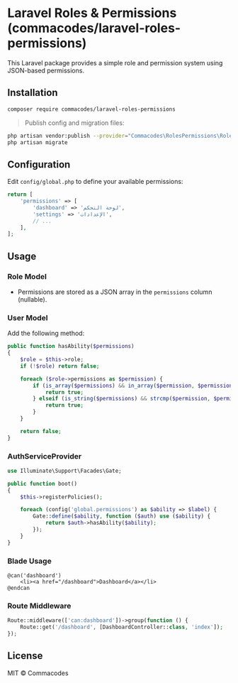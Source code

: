 # Laravel Roles & Permissions (commacodes/laravel-roles-permissions)

This Laravel package provides a simple role and permission system using JSON-based permissions.

## Installation

```bash
composer require commacodes/laravel-roles-permissions
```

> Publish config and migration files:
```bash
php artisan vendor:publish --provider="Commacodes\RolesPermissions\RolesPermissionsServiceProvider"
php artisan migrate
```

## Configuration

Edit `config/global.php` to define your available permissions:

```php
return [
    'permissions' => [
        'dashboard' => 'لوحة التحكم',
        'settings' => 'الإعدادات',
        // ...
    ],
];
```

## Usage

### Role Model

- Permissions are stored as a JSON array in the `permissions` column (nullable).

### User Model

Add the following method:

```php
public function hasAbility($permissions)
{
    $role = $this->role;
    if (!$role) return false;

    foreach ($role->permissions as $permission) {
        if (is_array($permissions) && in_array($permission, $permissions)) {
            return true;
        } elseif (is_string($permissions) && strcmp($permission, $permissions) === 0) {
            return true;
        }
    }

    return false;
}
```

### AuthServiceProvider

```php
use Illuminate\Support\Facades\Gate;

public function boot()
{
    $this->registerPolicies();

    foreach (config('global.permissions') as $ability => $label) {
        Gate::define($ability, function ($auth) use ($ability) {
            return $auth->hasAbility($ability);
        });
    }
}
```

### Blade Usage

```blade
@can('dashboard')
    <li><a href="/dashboard">Dashboard</a></li>
@endcan
```

### Route Middleware

```php
Route::middleware(['can:dashboard'])->group(function () {
    Route::get('/dashboard', [DashboardController::class, 'index']);
});
```

## License

MIT © Commacodes
